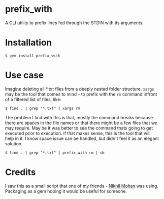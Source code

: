 # prefix_with

A CLI utility to prefix lines fed through the STDIN with its arguments.

# Installation

    $ gem install prefix_with

# Use case

Imagine deleting all *.txt files from a deeply nested folder structure. `xargs` may be the tool that comes to mind - to prefix with the `rm` command infront of a filtered list of files, like:

    $ find . | grep "*.txt" | xargs rm

The problem I find with this is that, mostly the command breaks because there are spaces in the file names or that there might be a few files that we may require. May be it was better to see the command thats going to get executed prior to execution. If that makes sense, this is the tool that will help in it. I know space issue can be handled, but didn't feel it as an elegant solution.

    $ find . | grep "*.txt" | prefix_with rm | sh


# Credits

I saw this as a small script that one of my friends - [Nikhil Mohan](https://www.facebook.com/cavoo1101) was using. Packaging as a gem hoping it would be useful for someone.
